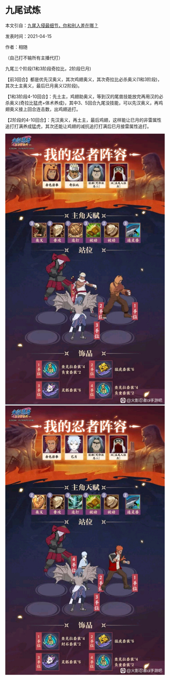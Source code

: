 # 九尾试炼

本文引自：[九尾入侵最细节，你和别人差在哪？](https://tieba.baidu.com/p/7303121319)

发表时间：2021-04-15

作者：相随

（自己打不输所有主播代打）

九尾三个阶段(1和3阶段奇拉比，2阶段巳月)

【前3回合】都是优先汉奥义，其次鸡翅奥义，其次奇拉比必杀奥义(1和3阶段)，其次土主奥义，最后巳月奥义(2阶段)。

【1和3阶段4-10回合】：先土主，鸡翅助奥义，等到汉的尾兽技能放完再用汉的必杀奥义(奇拉比猛虎+体术养成)，其中3、5回合九尾没技能，可以先汉奥义，再鸡翅奥义接上回合连击数，出鸡翅追打。

【2阶段的4-10回合】：先汉奥义，再土主，最后鸡翅，这样能让巳月的非雷属性追打打满养成猛虎，其次还能让鸡翅的减抗追打打满后巳月接雷属性追打。

![](../imgs/170a3fb6d0a20cf4f671729161094b36adaf9921.jpg)
![](../imgs/80931017fdfaaf5115020df19b5494eef11f7a21.jpg)



